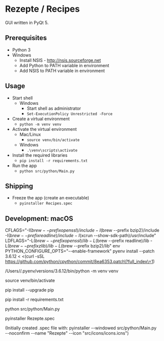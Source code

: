 # Rezepte / Recipes

GUI written in PyQt 5.

## Prerequisites

* Python 3
* Windows
  * Install NSIS - http://nsis.sourceforge.net
  * Add Python to PATH variable in environment
  * Add NSIS to PATH variable in environment

## Usage

* Start shell
  * Windows
    * Start shell as administrator
    * `Set-ExecutionPolicy Unrestricted -Force`
* Create a virtual environment
  * `python -m venv venv`
* Activate the virtual environment
  * Mac/Linux
    * `source venv/bin/activate`
  * Windows
    * `.\venv\scripts\activate`
* Install the required libraries
  * `pip install -r requirements.txt`
* Run the app
  * `python src/python/Main.py`

## Shipping

* Freeze the app (create an executable)
  * `pyinstaller Recipes.spec`

## Development: macOS

CFLAGS="-I$(brew --prefix openssl)/include -I$(brew --prefix bzip2)/include -I$(brew --prefix readline)/include -I$(xcrun --show-sdk-path)/usr/include" LDFLAGS="-L$(brew --prefix openssl)/lib -L$(brew --prefix readline)/lib -L$(brew --prefix zlib)/lib -L$(brew --prefix bzip2)/lib" env PYTHON_CONFIGURE_OPTS="--enable-framework" pyenv install --patch 3.6.12 < <(curl -sSL https://github.com/python/cpython/commit/8ea6353.patch\?full_index\=1)

/Users/<user>/.pyenv/versions/3.6.12/bin/python -m venv venv

source venv/bin/activate

pip install --upgrade pip

pip install -r requirements.txt

python src/python/Main.py

pyinstaller Rezepte.spec

(Initially created .spec file with: pyinstaller --windowed src/python/Main.py --noconfirm --name "Rezepte" --icon "src/icons/icons.icns")

